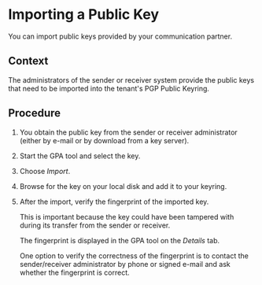 <!-- loio651b1c5e21ea44a291e41c8eca6d8d45 -->

# Importing a Public Key

You can import public keys provided by your communication partner.



## Context

The administrators of the sender or receiver system provide the public keys that need to be imported into the tenant's PGP Public Keyring.



## Procedure

1.  You obtain the public key from the sender or receiver administrator \(either by e-mail or by download from a key server\).

2.  Start the GPA tool and select the key.

3.  Choose *Import*.

4.  Browse for the key on your local disk and add it to your keyring.

5.  After the import, verify the fingerprint of the imported key.

    This is important because the key could have been tampered with during its transfer from the sender or receiver.

    The fingerprint is displayed in the GPA tool on the *Details* tab.

    One option to verify the correctness of the fingerprint is to contact the sender/receiver administrator by phone or signed e-mail and ask whether the fingerprint is correct.


